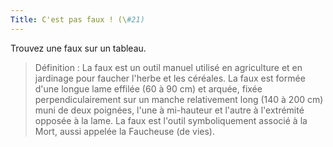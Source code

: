 ```yaml
---
Title: C'est pas faux ! (\#21)
---
```


Trouvez une faux sur un tableau.

> Définition : La faux est un outil manuel utilisé en agriculture et en jardinage pour faucher l'herbe et les céréales. La faux est formée d'une longue lame effilée (60 à 90 cm) et arquée, fixée perpendiculairement sur un manche relativement long (140 à 200 cm) muni de deux poignées, l'une à mi-hauteur et l'autre à l'extrémité opposée à la lame. La faux est l'outil symboliquement associé à la Mort, aussi appelée la Faucheuse (de vies).
